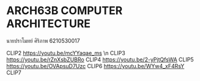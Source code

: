 # ARCH63B COMPUTER ARCHITECTURE

นายปราโมทย์ ศิริภาพ
6210530017

CLIP2 https://youtu.be/mcYYaqae_ms \n
CLIP3 <https://youtu.be/rZnXsbZUBRo>
CLIP4 https://youtu.be/2-yPjtQfsWA
CLIP5 https://youtu.be/OVApsuD7Uzc
CLIP6 https://youtu.be/WYw4_xF4RsY
CLIP7